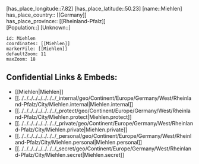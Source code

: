 ﻿---
location: [50.23,7.82] 
mapzoom: [7,12] 
mapmarker: city 
type: City
tags:
- geo/City


SpocWebEntityId: 32468
isDeleted: false
confidential: public

---
[has_place_longitude::7.82] 
[has_place_latitude::50.23] 
[name::Miehlen] 
has_place_country:: [[Germany]]  
has_place_province:: [[Rheinland-Pfalz]]  
[Population::] 
[Unknown::] 


```leaflet
id: Miehlen
coordinates: [[Miehlen]] 
markerFile: [[Miehlen]] 
defaultZoom: 11 
maxZoom: 18
```


## Confidential Links & Embeds: 
- [[Miehlen|Miehlen]]  
- [[../../../../../../../../_internal/geo/Continent/Europe/Germany/West/Rheinland-Pfalz/City/Miehlen.internal|Miehlen.internal]] 
- [[../../../../../../../../_protect/geo/Continent/Europe/Germany/West/Rheinland-Pfalz/City/Miehlen.protect|Miehlen.protect]] 
- [[../../../../../../../../_private/geo/Continent/Europe/Germany/West/Rheinland-Pfalz/City/Miehlen.private|Miehlen.private]] 
- [[../../../../../../../../_personal/geo/Continent/Europe/Germany/West/Rheinland-Pfalz/City/Miehlen.personal|Miehlen.personal]] 
- [[../../../../../../../../_secret/geo/Continent/Europe/Germany/West/Rheinland-Pfalz/City/Miehlen.secret|Miehlen.secret]] 
